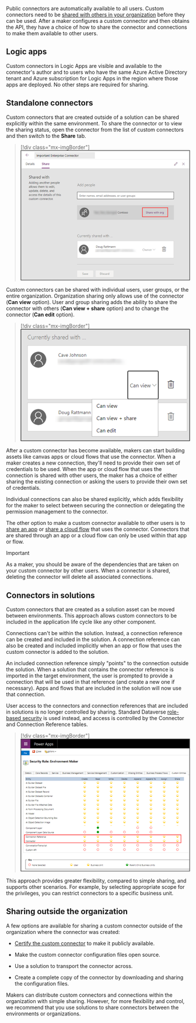 Public connectors are automatically available to all users. Custom connectors need to be [shared with others in your organization](https://docs.microsoft.com/connectors/custom-connectors/share/?azure-portal=true) before they can be used. After a maker configures a custom connector and then obtains the API, they have a choice of how to share the connector and connections to make them available to other users.

## Logic apps

Custom connectors in Logic Apps are visible and available to the connector's author and to users who have the same Azure Active Directory tenant and Azure subscription for Logic Apps in the region where those apps are deployed. No other steps are required for sharing.

## Standalone connectors

Custom connectors that are created outside of a solution can be shared explicitly within the same environment. To share the connector or to view the sharing status, open the connector from the list of custom connectors and then switch to the **Share** tab.

> [!div class="mx-imgBorder"]
> [![The Share tab of a custom connector property screen contains sharing details and allows connector sharing with users in the organization.](../media/share-org.png)](../media/share-org.png#lightbox)

Custom connectors can be shared with individual users, user groups, or the entire organization. Organization sharing only allows use of the connector (**Can view** option). User and group sharing adds the ability to share the connector with others (**Can view + share** option) and to change the connector (**Can edit** option).

> [!div class="mx-imgBorder"]
> [![Connector sharing properties window displaying the sharing option choices of Can view, Can view + share, and Can edit.](../media/can-view.png)](../media/can-view.png#lightbox)

After a custom connector has become available, makers can start building assets like canvas apps or cloud flows that use the connector. When a maker creates a new connection, they'll need to provide their own set of credentials to be used. When the app or cloud flow that uses the connection is shared with other users, the maker has a choice of either sharing the existing connection or asking the users to provide their own set of credentials.

Individual connections can also be shared explicitly, which adds flexibility for the maker to select between securing the connection or delegating the permission management to the connector.

The other option to make a custom connector available to other users is to [share an app](https://docs.microsoft.com/powerapps/share-app/?azure-portal=true) or [share a cloud flow](https://docs.microsoft.com/power-automate/create-team-flows/?azure-portal=true) that uses the connector. Connectors that are shared through an app or a cloud flow can only be used within that app or flow.

> [!IMPORTANT]
> As a maker, you should be aware of the dependencies that are taken on your custom connector by other users. When a connector is shared, deleting the connector will delete all associated connections.

## Connectors in solutions

Custom connectors that are created as a solution asset can be moved between environments. This approach allows custom connectors to be included in the application life cycle like any other component.

Connections can't be within the solution. Instead, a connection reference can be created and included in the solution. A connection reference can also be created and included implicitly when an app or flow that uses the custom connector is added to the solution.

An included connection reference simply "points" to the connection outside the solution. When a solution that contains the connector reference is imported in the target environment, the user is prompted to provide a connection that will be used in that reference (and create a new one if necessary). Apps and flows that are included in the solution will now use that connection.

User access to the connectors and connection references that are included in solutions is no longer controlled by sharing. Standard Dataverse [role-based security](https://docs.microsoft.com/power-platform/admin/wp-security-cds#role-based-security/?azure-portal=true) is used instead, and access is controlled by the Connector and Connection Reference tables.

> [!div class="mx-imgBorder"]
> [![Standard Dataverse security role editor illustrating setting privileges for Connector and Connection Reference tables.](../media/connection-reference.png)](../media/connection-reference.png#lightbox)

This approach provides greater flexibility, compared to simple sharing, and supports other scenarios. For example, by selecting appropriate scope for the privileges, you can restrict connectors to a specific business unit.

## Sharing outside the organization

A few options are available for sharing a custom connector outside of the organization where the connector was created:

-   [Certify the custom connector](https://docs.microsoft.com/connectors/custom-connectors/submit-certification/?azure-portal=true) to make it publicly available.

-   Make the custom connector configuration files open source.

-   Use a solution to transport the connector across.

-   Create a complete copy of the connector by downloading and sharing the configuration files.

Makers can distribute custom connectors and connections within the organization with simple sharing. However, for more flexibility and control, we recommend that you use solutions to share connectors between the environments or organizations.

